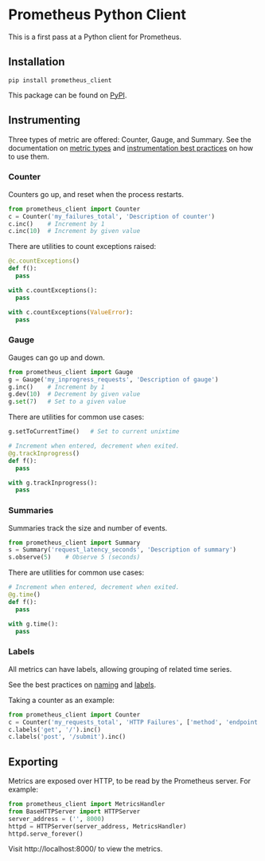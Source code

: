 # Prometheus Python Client

This is a first pass at a Python client for Prometheus.

## Installation

```
pip install prometheus_client
```

This package can be found on [PyPI](https://pypi.python.org/pypi/prometheus_client).

## Instrumenting

Three types of metric are offered: Counter, Gauge, and Summary.
See the documentation on [metric types](http://prometheus.io/docs/concepts/metric_types/)
and [instrumentation best practices](http://prometheus.io/docs/practices/instrumentation/#counter-vs.-gauge-vs.-summary)
on how to use them.

### Counter

Counters go up, and reset when the process restarts.


```python
from prometheus_client import Counter
c = Counter('my_failures_total', 'Description of counter')
c.inc()    # Increment by 1
c.inc(10)  # Increment by given value
```

There are utilities to count exceptions raised:

```python
@c.countExceptions()
def f():
  pass

with c.countExceptions():
  pass

with c.countExceptions(ValueError):
  pass
```

### Gauge

Gauges can go up and down.


```python
from prometheus_client import Gauge
g = Gauge('my_inprogress_requests', 'Description of gauge')
g.inc()    # Increment by 1
g.dev(10)  # Decrement by given value
g.set(7)   # Set to a given value
```

There are utilities for common use cases:

```python
g.setToCurrentTime()   # Set to current unixtime

# Increment when entered, decrement when exited.
@g.trackInprogress()
def f():
  pass

with g.trackInprogress():
  pass
```

### Summaries

Summaries track the size and number of events.

```python
from prometheus_client import Summary
s = Summary('request_latency_seconds', 'Description of summary')
s.observe(5)    # Observe 5 (seconds)
```

There are utilities for common use cases:

```python
# Increment when entered, decrement when exited.
@g.time()
def f():
  pass

with g.time():
  pass
```

### Labels

All metrics can have labels, allowing grouping of related time series.

See the best practices on [naming](http://prometheus.io/docs/practices/naming/)
and [labels](http://prometheus.io/docs/practices/instrumentation/#use-labels).

Taking a counter as an example:

```python
from prometheus_client import Counter
c = Counter('my_requests_total', 'HTTP Failures', ['method', 'endpoint'])
c.labels('get', '/').inc()
c.labels('post', '/submit').inc()
```

## Exporting

Metrics are exposed over HTTP, to be read by the Prometheus server. For example:

```python
from prometheus_client import MetricsHandler
from BaseHTTPServer import HTTPServer
server_address = ('', 8000)
httpd = HTTPServer(server_address, MetricsHandler)
httpd.serve_forever()
```

Visit http://localhost:8000/ to view the metrics.
